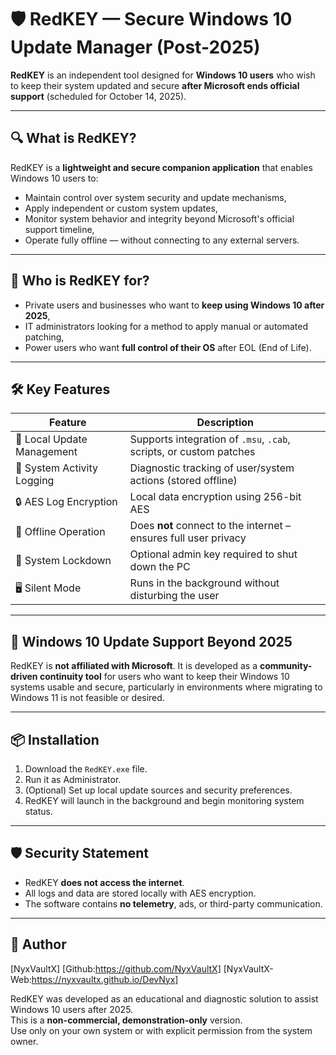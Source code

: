 # 🛡️ RedKEY — Secure Windows 10 Update Manager (Post-2025)

**RedKEY** is an independent tool designed for **Windows 10 users** who wish to keep their system updated and secure **after Microsoft ends official support** (scheduled for October 14, 2025).

---

## 🔍 What is RedKEY?

RedKEY is a **lightweight and secure companion application** that enables Windows 10 users to:

- Maintain control over system security and update mechanisms,
- Apply independent or custom system updates,
- Monitor system behavior and integrity beyond Microsoft's official support timeline,
- Operate fully offline — without connecting to any external servers.

---

## 🧭 Who is RedKEY for?

- Private users and businesses who want to **keep using Windows 10 after 2025**,
- IT administrators looking for a method to apply manual or automated patching,
- Power users who want **full control of their OS** after EOL (End of Life).

---

## 🛠️ Key Features

| Feature | Description |
|--------|-------------|
| 🔐 Local Update Management | Supports integration of `.msu`, `.cab`, scripts, or custom patches |
| 🧩 System Activity Logging | Diagnostic tracking of user/system actions (stored offline) |
| 🔒 AES Log Encryption | Local data encryption using 256-bit AES |
| 🔌 Offline Operation | Does **not** connect to the internet – ensures full user privacy |
| 🧱 System Lockdown | Optional admin key required to shut down the PC |
| 🖥️ Silent Mode | Runs in the background without disturbing the user |

---

## 🔧 Windows 10 Update Support Beyond 2025

RedKEY is **not affiliated with Microsoft**. It is developed as a **community-driven continuity tool** for users who want to keep their Windows 10 systems usable and secure, particularly in environments where migrating to Windows 11 is not feasible or desired.

---

## 📦 Installation

1. Download the `RedKEY.exe` file.
2. Run it as Administrator.
3. (Optional) Set up local update sources and security preferences.
4. RedKEY will launch in the background and begin monitoring system status.

---

## 🛡️ Security Statement

- RedKEY **does not access the internet**.
- All logs and data are stored locally with AES encryption.
- The software contains **no telemetry**, ads, or third-party communication.

---

## 🤝 Author

[NyxVaultX]
[Github:https://github.com/NyxVaultX]
[NyxVaultX-Web:https://nyxvaultx.github.io/DevNyx]

RedKEY was developed as an educational and diagnostic solution to assist Windows 10 users after 2025.  
This is a **non-commercial, demonstration-only** version.  
Use only on your own system or with explicit permission from the system owner.

